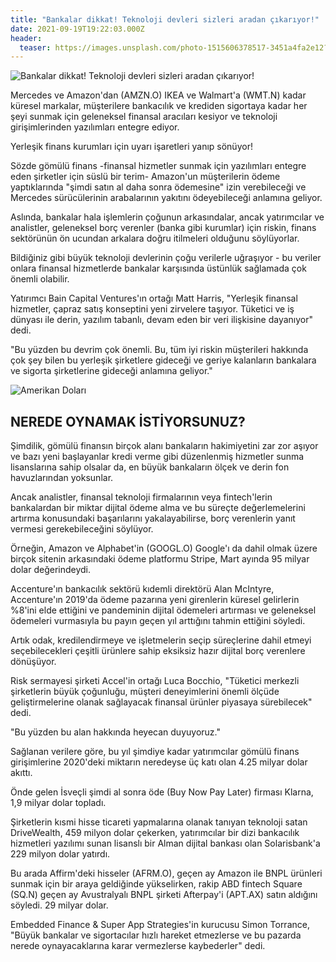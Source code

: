 ```yaml
---
title: "Bankalar dikkat! Teknoloji devleri sizleri aradan çıkarıyor!"
date: 2021-09-19T19:22:03.000Z
header:
  teaser: https://images.unsplash.com/photo-1515606378517-3451a4fa2e12?ixid=MnwxMjA3fDB8MHxzZWFyY2h8NTB8fG1vbmV5fGVufDB8fDB8fA%3D%3D&ixlib=rb-1.2.1&auto=format&fit=crop&w=600&q=60
---
```

![Bankalar dikkat! Teknoloji devleri sizleri aradan çıkarıyor!](https://images.unsplash.com/photo-1515606378517-3451a4fa2e12?ixid=MnwxMjA3fDB8MHxzZWFyY2h8NTB8fG1vbmV5fGVufDB8fDB8fA%3D%3D&ixlib=rb-1.2.1&auto=format&fit=crop&w=600&q=60)

Mercedes ve Amazon'dan (AMZN.O) IKEA ve Walmart'a (WMT.N) kadar küresel markalar, müşterilere bankacılık ve krediden sigortaya kadar her şeyi sunmak için geleneksel finansal aracıları kesiyor ve teknoloji girişimlerinden yazılımları entegre ediyor.

Yerleşik finans kurumları için uyarı işaretleri yanıp sönüyor!

Sözde gömülü finans -finansal hizmetler sunmak için yazılımları entegre eden şirketler için süslü bir terim- Amazon'un müşterilerin ödeme yaptıklarında "şimdi satın al daha sonra ödemesine" izin verebileceği ve Mercedes sürücülerinin arabalarının yakıtını ödeyebileceği anlamına geliyor.

Aslında, bankalar hala işlemlerin çoğunun arkasındalar, ancak yatırımcılar ve analistler, geleneksel borç verenler (banka gibi kurumlar) için riskin, finans sektörünün ön ucundan arkalara doğru itilmeleri olduğunu söylüyorlar.

Bildiğiniz gibi büyük teknoloji devlerinin çoğu verilerle uğraşıyor - bu veriler onlara finansal hizmetlerde bankalar karşısında üstünlük sağlamada çok önemli olabilir.

Yatırımcı Bain Capital Ventures'ın ortağı Matt Harris, "Yerleşik finansal hizmetler, çapraz satış konseptini yeni zirvelere taşıyor. Tüketici ve iş dünyası ile derin, yazılım tabanlı, devam eden bir veri ilişkisine dayanıyor" dedi.

"Bu yüzden bu devrim çok önemli. Bu, tüm iyi riskin müşterileri hakkında çok şey bilen bu yerleşik şirketlere gideceği ve geriye kalanların bankalara ve sigorta şirketlerine gideceği anlamına geliyor."

![Amerikan Doları](https://images.unsplash.com/photo-1500316124030-4cffa46f10f0?ixid=MnwxMjA3fDB8MHxwaG90by1wYWdlfHx8fGVufDB8fHx8&ixlib=rb-1.2.1&auto=format&fit=crop&w=1400&q=80)

NEREDE OYNAMAK İSTİYORSUNUZ?
-
Şimdilik, gömülü finansın birçok alanı bankaların hakimiyetini zar zor aşıyor ve bazı yeni başlayanlar kredi verme gibi düzenlenmiş hizmetler sunma lisanslarına sahip olsalar da, en büyük bankaların ölçek ve derin fon havuzlarından yoksunlar.

Ancak analistler, finansal teknoloji firmalarının veya fintech'lerin bankalardan bir miktar dijital ödeme alma ve bu süreçte değerlemelerini artırma konusundaki başarılarını yakalayabilirse, borç verenlerin yanıt vermesi gerekebileceğini söylüyor.

Örneğin, Amazon ve Alphabet'in (GOOGL.O) Google'ı da dahil olmak üzere birçok sitenin arkasındaki ödeme platformu Stripe, Mart ayında 95 milyar dolar değerindeydi.

Accenture'ın bankacılık sektörü kıdemli direktörü Alan McIntyre, Accenture'ın 2019'da ödeme pazarına yeni girenlerin küresel gelirlerin %8'ini elde ettiğini ve pandeminin dijital ödemeleri artırması ve geleneksel ödemeleri vurmasıyla bu payın geçen yıl arttığını tahmin ettiğini söyledi.

Artık odak, kredilendirmeye ve işletmelerin seçip süreçlerine dahil etmeyi seçebilecekleri çeşitli ürünlere sahip eksiksiz hazır dijital borç verenlere dönüşüyor.

Risk sermayesi şirketi Accel'in ortağı Luca Bocchio, "Tüketici merkezli şirketlerin büyük çoğunluğu, müşteri deneyimlerini önemli ölçüde geliştirmelerine olanak sağlayacak finansal ürünler piyasaya sürebilecek" dedi.

"Bu yüzden bu alan hakkında heyecan duyuyoruz."

Sağlanan verilere göre, bu yıl şimdiye kadar yatırımcılar gömülü finans girişimlerine 2020'deki miktarın neredeyse üç katı olan 4.25 milyar dolar akıttı.

Önde gelen İsveçli şimdi al sonra öde (Buy Now Pay Later) firması Klarna, 1,9 milyar dolar topladı.

Şirketlerin kısmi hisse ticareti yapmalarına olanak tanıyan teknoloji satan DriveWealth, 459 milyon dolar çekerken, yatırımcılar bir dizi bankacılık hizmetleri yazılımı sunan lisanslı bir Alman dijital bankası olan Solarisbank'a 229 milyon dolar yatırdı.

Bu arada Affirm'deki hisseler (AFRM.O), geçen ay Amazon ile BNPL ürünleri sunmak için bir araya geldiğinde yükselirken, rakip ABD fintech Square (SQ.N) geçen ay Avustralyalı BNPL şirketi Afterpay'i (APT.AX) satın aldığını söyledi. 29 milyar dolar.

Embedded Finance & Super App Strategies'in kurucusu Simon Torrance, "Büyük bankalar ve sigortacılar hızlı hareket etmezlerse ve bu pazarda nerede oynayacaklarına karar vermezlerse kaybederler" dedi.
